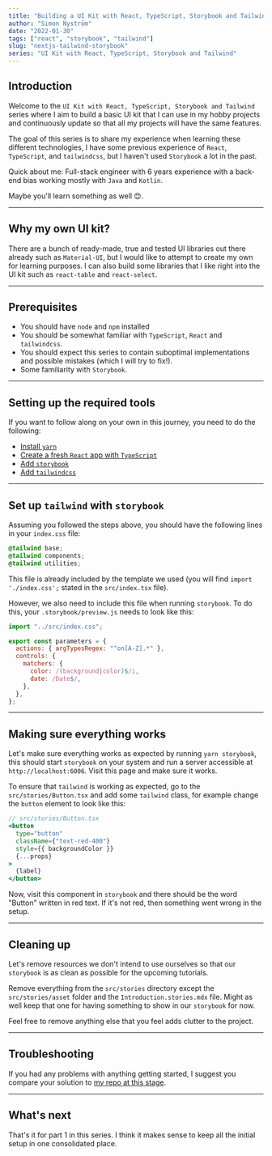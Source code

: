 ```yaml
---
title: "Building a UI Kit with React, TypeScript, Storybook and Tailwind"
author: "Simon Nyström"
date: "2022-01-30"
tags: ["react", "storybook", "tailwind"]
slug: "nextjs-tailwind-storybook"
series: "UI Kit with React, TypeScript, Storybook and Tailwind"
---
```


## Introduction

Welcome to the `UI Kit with React, TypeScript, Storybook and Tailwind` series where I aim to build a basic UI kit that I can use in my hobby projects and continuously update so that all my projects will have the same features.

The goal of this series is to share my experience when learning these different technologies, I have some previous experience of `React`, `TypeScript`, and `tailwindcss`, but I haven't used `Storybook` a lot in the past.

Quick about me: Full-stack engineer with 6 years experience with a back-end bias working mostly with `Java` and `Kotlin`.

Maybe you'll learn something as well 😊.

---

## Why my own UI kit?

There are a bunch of ready-made, true and tested UI libraries out there already such as `Material-UI`, but I would like to attempt to create my own for learning purposes. I can also build some libraries that I like right into the UI kit such as `react-table` and `react-select`.

---

## Prerequisites

- You should have `node` and `npm` installed
- You should be somewhat familiar with `TypeScript`, `React` and `tailwindcss`.
- You should expect this series to contain suboptimal implementations and possible mistakes (which I will try to fix!).
- Some familiarity with `Storybook`.

---

## Setting up the required tools

If you want to follow along on your own in this journey, you need to do the following:

- [Install `yarn`](https://classic.yarnpkg.com/lang/en/docs/install/#windows-stable)
- [Create a fresh `React` app with `TypeScript`](https://create-react-app.dev/docs/adding-typescript/)
- [Add `storybook`](https://storybook.js.org/docs/react/get-started/install)
- [Add `tailwindcss`](https://tailwindcss.com/docs/guides/create-react-app)

---

## Set up `tailwind` with `storybook`

Assuming you followed the steps above, you should have the following lines in your `index.css` file:

```css
@tailwind base;
@tailwind components;
@tailwind utilities;
```

This file is already included by the template we used (you will find `import './index.css';` stated in the `src/index.tsx` file).

However, we also need to include this file when running `storybook`. To do this, your `.storybook/preview.js` needs to look like this:

```js
import "../src/index.css";

export const parameters = {
  actions: { argTypesRegex: "^on[A-Z].*" },
  controls: {
    matchers: {
      color: /(background|color)$/i,
      date: /Date$/,
    },
  },
};
```

---

## Making sure everything works

Let's make sure everything works as expected by running `yarn storybook`, this should start `storybook` on your system and run a server accessible at `http://localhost:6006`. Visit this page and make sure it works.

To ensure that `tailwind` is working as expected, go to the `src/stories/Button.tsx` and add some `tailwind` class, for example change the `button` element to look like this:

```jsx
// src/stories/Button.tsx
<button
  type="button"
  className={"text-red-400"}
  style={{ backgroundColor }}
  {...props}
>
  {label}
</button>
```

Now, visit this component in `storybook` and there should be the word "Button" written in red text. If it's not red, then something went wrong in the setup.

---

## Cleaning up

Let's remove resources we don't intend to use ourselves so that our `storybook` is as clean as possible for the upcoming tutorials.

Remove everything from the `src/stories` directory except the `src/stories/asset` folder and the `Introduction.stories.mdx` file. Might as well keep that one for having something to show in our `storybook` for now.

Feel free to remove anything else that you feel adds clutter to the project.

---

## Troubleshooting

If you had any problems with anything getting started, I suggest you compare your solution to [my repo at this stage](https://github.com/simon-nystrom/newcurrent-react-ui/tree/p1).

---

## What's next

That's it for part 1 in this series. I think it makes sense to keep all the initial setup in one consolidated place.
